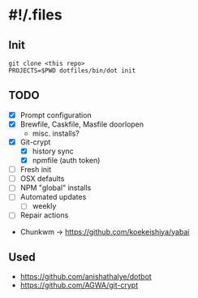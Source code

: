 # #!/.files

## Init

```shell
git clone <this repo>
PROJECTS=$PWD dotfiles/bin/dot init
```

## TODO
- [X] Prompt configuration
- [X] Brewfile, Caskfile, Masfile doorlopen
  - misc. installs?
- [X] Git-crypt
  - [X] history sync
  - [X] npmfile (auth token)
- [ ] Fresh init
- [ ] OSX defaults
- [ ] NPM "global" installs
- [ ] Automated updates
  - [ ] weekly
- [ ] Repair actions
- Chunkwm -> https://github.com/koekeishiya/yabai

## Used
- https://github.com/anishathalye/dotbot
- https://github.com/AGWA/git-crypt
